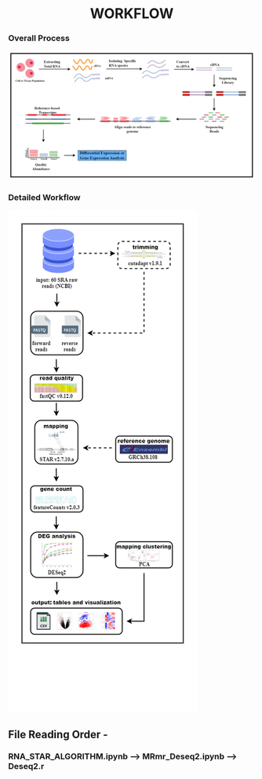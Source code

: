 <h1 style="text-align: center;">WORKFLOW</h1>
<h3>Overall Process</h3>
<img src="./assets/RNA_Flowchart_Final.png" style="margin-right: auto; margin-left: auto;" />
<h3>Detailed Workflow</h3>
<img src="./assets/RNASeq_Pipeline_Workflow.png" style="margin-right: auto; margin-left: auto;" />
<h2>File Reading Order -</h2>
<h3>RNA_STAR_ALGORITHM.ipynb  -->   MRmr_Deseq2.ipynb  -->  Deseq2.r</h3>
